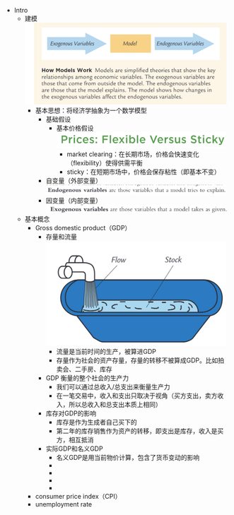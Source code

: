 - Intro
	- 建模 ![image.jpg](../assets/0471cd3c-7a6a-4859-bd38-a0b108f28661-1115003.jpg)
		- 基本思想：将经济学抽象为一个数学模型
			- 基础假设
				- 基本价格假设 ![image.jpg](../assets/352a13c0-eb58-4565-91fd-50ee03748e9a-1115003.jpg)
					- market clearing：在长期市场，价格会快速变化（flexibility）使得供需平衡
					- sticky：在短期市场中，价格会保存粘性（即基本不变）
			- 自变量（外部变量） ![image.jpg](../assets/2f51a38c-2e40-45ad-8a07-e717758187d1-1115003.jpg)
			- 因变量（内部变量） ![image.jpg](../assets/03827d19-9db7-49d2-ac89-9c3a611af533-1115003.jpg)
	- 基本概念
		- Gross  domestic  product（GDP）
			- 存量和流量
			   ![image.png](../assets/image_1663297503031_0.png)
				- 流量是当前时间的生产，被算进GDP
				- 存量作为社会的资产存量，存量的转移不被算成GDP。比如拍卖会、二手房、库存
			- GDP 衡量的整个社会的生产力
				- 我们可以通过总收入/总支出来衡量生产力
				- 在一笔交易中，收入和支出只取决于视角（买方支出，卖方收入，所以总收入和总支出本质上相同）
			- 库存对GDP的影响
				- 库存是作为生成者自己买下的
				- 第二年的库存销售作为资产的转移，即支出是库存，收入是买方，相互抵消
			- 实际GDP和名义GDP
				- 名义GDP是用当前物价计算，包含了货币变动的影响
				-
				-
				-
				-
		- consumer price index（CPI）
		- unemployment rate